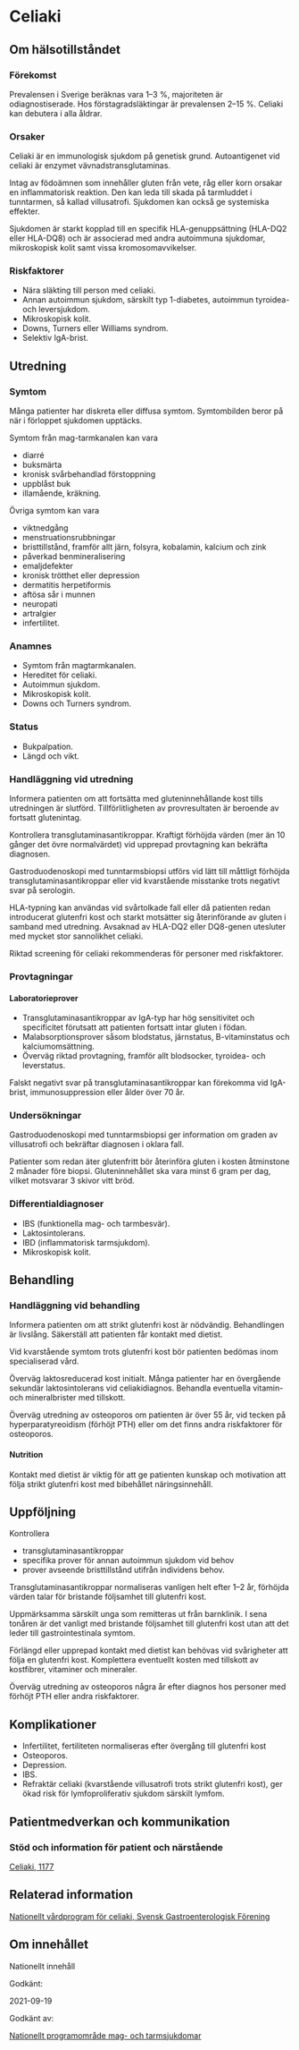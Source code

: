 Celiaki
=======

Om hälsotillståndet
-------------------

### Förekomst

Prevalensen i Sverige beräknas vara 1–3 %, majoriteten är odiagnostiserade. Hos förstagradsläktingar är prevalensen 2–15 %. Celiaki kan debutera i alla åldrar.

### Orsaker

Celiaki är en immunologisk sjukdom på genetisk grund. Autoantigenet vid celiaki är enzymet vävnadstransglutaminas.

Intag av födoämnen som innehåller gluten från vete, råg eller korn orsakar en inflammatorisk reaktion. Den kan leda till skada på tarmluddet i tunntarmen, så kallad villusatrofi. Sjukdomen kan också ge systemiska effekter.

Sjukdomen är starkt kopplad till en specifik HLA-genuppsättning (HLA-DQ2 eller HLA-DQ8) och är associerad med andra autoimmuna sjukdomar, mikroskopisk kolit samt vissa kromosomavvikelser.

### Riskfaktorer

*   Nära släkting till person med celiaki.
*   Annan autoimmun sjukdom, särskilt typ 1-diabetes, autoimmun tyroidea- och leversjukdom.
*   Mikroskopisk kolit.
*   Downs, Turners eller Williams syndrom.
*   Selektiv IgA-brist.

Utredning
---------

### Symtom

Många patienter har diskreta eller diffusa symtom. Symtombilden beror på när i förloppet sjukdomen upptäcks.

Symtom från mag-tarmkanalen kan vara

*   diarré 
*   buksmärta
*   kronisk svårbehandlad förstoppning
*   uppblåst buk
*   illamående, kräkning.

Övriga symtom kan vara

*   viktnedgång
*   menstruationsrubbningar
*   bristtillstånd, framför allt järn, folsyra, kobalamin, kalcium och zink
*   påverkad benmineralisering
*   emaljdefekter
*   kronisk trötthet eller depression
*   dermatitis herpetiformis
*   aftösa sår i munnen
*   neuropati
*   artralgier
*   infertilitet.

### Anamnes

*   Symtom från magtarmkanalen.
*   Hereditet för celiaki.
*   Autoimmun sjukdom.
*   Mikroskopisk kolit.
*   Downs och Turners syndrom.

### Status

*   Bukpalpation.
*   Längd och vikt.

### Handläggning vid utredning

Informera patienten om att fortsätta med gluteninnehållande kost tills utredningen är slutförd. Tillförlitligheten av provresultaten är beroende av fortsatt glutenintag.

Kontrollera transglutaminasantikroppar. Kraftigt förhöjda värden (mer än 10 gånger det övre normalvärdet) vid upprepad provtagning kan bekräfta diagnosen.

Gastroduodenoskopi med tunntarmsbiopsi utförs vid lätt till måttligt förhöjda transglutaminasantikroppar eller vid kvarstående misstanke trots negativt svar på serologin.

HLA-typning kan användas vid svårtolkade fall eller då patienten redan introducerat glutenfri kost och starkt motsätter sig återinförande av gluten i samband med utredning. Avsaknad av HLA-DQ2 eller DQ8-genen utesluter med mycket stor sannolikhet celiaki.

Riktad screening för celiaki rekommenderas för personer med riskfaktorer.

### Provtagningar

#### Laboratorieprover

*   Transglutaminasantikroppar av IgA-typ har hög sensitivitet och specificitet förutsatt att patienten fortsatt intar gluten i födan.
*   Malabsorptionsprover såsom blodstatus, järnstatus, B-vitaminstatus och kalciumomsättning.
*   Överväg riktad provtagning, framför allt blodsocker, tyroidea- och leverstatus.

Falskt negativt svar på transglutaminasantikroppar kan förekomma vid IgA-brist, immunosuppression eller ålder över 70 år.

### Undersökningar

Gastroduodenoskopi med tunntarmsbiopsi ger information om graden av villusatrofi och bekräftar diagnosen i oklara fall.

Patienter som redan äter glutenfritt bör återinföra gluten i kosten åtminstone 2 månader före biopsi. Gluteninnehållet ska vara minst 6 gram per dag, vilket motsvarar 3 skivor vitt bröd.

### Differentialdiagnoser

*   IBS (funktionella mag- och tarmbesvär).
*   Laktosintolerans.
*   IBD (inflammatorisk tarmsjukdom).
*   Mikroskopisk kolit.

Behandling
----------

### Handläggning vid behandling

Informera patienten om att strikt glutenfri kost är nödvändig. Behandlingen är livslång. Säkerställ att patienten får kontakt med dietist.

Vid kvarstående symtom trots glutenfri kost bör patienten bedömas inom specialiserad vård.

Överväg laktosreducerad kost initialt. Många patienter har en övergående sekundär laktosintolerans vid celiakidiagnos. Behandla eventuella vitamin- och mineralbrister med tillskott.

Överväg utredning av osteoporos om patienten är över 55 år, vid tecken på hyperparatyreoidism (förhöjt PTH) eller om det finns andra riskfaktorer för osteoporos.

#### Nutrition

Kontakt med dietist är viktig för att ge patienten kunskap och motivation att följa strikt glutenfri kost med bibehållet näringsinnehåll.

Uppföljning
-----------

Kontrollera

*   transglutaminasantikroppar
*   specifika prover för annan autoimmun sjukdom vid behov
*   prover avseende bristtillstånd utifrån individens behov.

Transglutaminasantikroppar normaliseras vanligen helt efter 1–2 år, förhöjda värden talar för bristande följsamhet till glutenfri kost.

Uppmärksamma särskilt unga som remitteras ut från barnklinik. I sena tonåren är det vanligt med bristande följsamhet till glutenfri kost utan att det leder till gastrointestinala symtom.

Förlängd eller upprepad kontakt med dietist kan behövas vid svårigheter att följa en glutenfri kost. Komplettera eventuellt kosten med tillskott av kostfibrer, vitaminer och mineraler.

Överväg utredning av osteoporos några år efter diagnos hos personer med förhöjt PTH eller andra riskfaktorer.

Komplikationer
--------------

*   Infertilitet, fertiliteten normaliseras efter övergång till glutenfri kost
*   Osteoporos.
*   Depression.
*   IBS.
*   Refraktär celiaki (kvarstående villusatrofi trots strikt glutenfri kost), ger ökad risk för lymfoproliferativ sjukdom särskilt lymfom.

Patientmedverkan och kommunikation
----------------------------------

### Stöd och information för patient och närstående

[Celiaki, 1177](https://www.1177.se/sjukdomar--besvar/allergier-och-overkanslighet/celiaki/celiaki/)

Relaterad information
---------------------

[Nationellt vårdprogram för celiaki, Svensk Gastroenterologisk Förening](https://svenskgastroenterologi.se/kunskap/nationellt-vardprogram-for-celiaki/)

Om innehållet
-------------

Nationellt innehåll

Godkänt:

2021-09-19

Godkänt av:

[Nationellt programområde mag- och tarmsjukdomar](https://kunskapsstyrningvard.se/kunskapsstyrningvard/programomradenochsamverkansgrupper/nationellaprogramomraden/npomagochtarmsjukdomar.56444.html)
